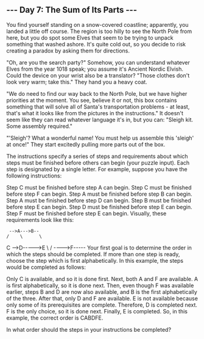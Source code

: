 ## --- Day 7: The Sum of Its Parts ---
   You find yourself standing on a snow-covered coastline; apparently, you landed a little off course. The region is too hilly to see the North Pole from here, but you do spot some Elves that seem to be trying to unpack something that washed ashore. It's quite cold out, so you decide to risk creating a paradox by asking them for directions.

   "Oh, are you the search party?" Somehow, you can understand whatever Elves from the year 1018 speak; you assume it's Ancient Nordic Elvish. Could the device on your wrist also be a translator? "Those clothes don't look very warm; take this." They hand you a heavy coat.

   "We do need to find our way back to the North Pole, but we have higher priorities at the moment. You see, believe it or not, this box contains something that will solve all of Santa's transportation problems - at least, that's what it looks like from the pictures in the instructions." It doesn't seem like they can read whatever language it's in, but you can: "Sleigh kit. Some assembly required."

   "'Sleigh'? What a wonderful name! You must help us assemble this 'sleigh' at once!" They start excitedly pulling more parts out of the box.

   The instructions specify a series of steps and requirements about which steps must be finished before others can begin (your puzzle input). Each step is designated by a single letter. For example, suppose you have the following instructions:

   Step C must be finished before step A can begin.
   Step C must be finished before step F can begin.
   Step A must be finished before step B can begin.
   Step A must be finished before step D can begin.
   Step B must be finished before step E can begin.
   Step D must be finished before step E can begin.
   Step F must be finished before step E can begin.
   Visually, these requirements look like this:


     -->A--->B--
    /    \      \
   C      -->D----->E
    \           /
     ---->F-----
   Your first goal is to determine the order in which the steps should be completed. If more than one step is ready, choose the step which is first alphabetically. In this example, the steps would be completed as follows:

   Only C is available, and so it is done first.
   Next, both A and F are available. A is first alphabetically, so it is done next.
   Then, even though F was available earlier, steps B and D are now also available, and B is the first alphabetically of the three.
   After that, only D and F are available. E is not available because only some of its prerequisites are complete. Therefore, D is completed next.
   F is the only choice, so it is done next.
   Finally, E is completed.
   So, in this example, the correct order is CABDFE.

   In what order should the steps in your instructions be completed?
